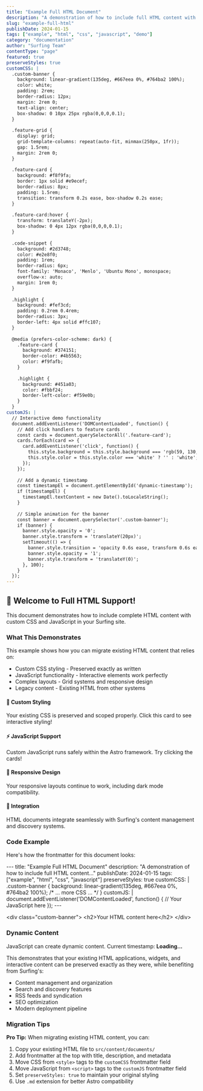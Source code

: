 ```yaml
---
title: "Example Full HTML Document"
description: "A demonstration of how to include full HTML content with custom CSS and JavaScript in Surfing"
slug: "example-full-html"
publishDate: 2024-01-15
tags: ["example", "html", "css", "javascript", "demo"]
category: "documentation"
author: "Surfing Team"
contentType: "page"
featured: true
preserveStyles: true
customCSS: |
  .custom-banner {
    background: linear-gradient(135deg, #667eea 0%, #764ba2 100%);
    color: white;
    padding: 2rem;
    border-radius: 12px;
    margin: 2rem 0;
    text-align: center;
    box-shadow: 0 10px 25px rgba(0,0,0,0.1);
  }
  
  .feature-grid {
    display: grid;
    grid-template-columns: repeat(auto-fit, minmax(250px, 1fr));
    gap: 1.5rem;
    margin: 2rem 0;
  }
  
  .feature-card {
    background: #f8f9fa;
    border: 1px solid #e9ecef;
    border-radius: 8px;
    padding: 1.5rem;
    transition: transform 0.2s ease, box-shadow 0.2s ease;
  }
  
  .feature-card:hover {
    transform: translateY(-2px);
    box-shadow: 0 4px 12px rgba(0,0,0,0.1);
  }
  
  .code-snippet {
    background: #2d3748;
    color: #e2e8f0;
    padding: 1rem;
    border-radius: 6px;
    font-family: 'Monaco', 'Menlo', 'Ubuntu Mono', monospace;
    overflow-x: auto;
    margin: 1rem 0;
  }
  
  .highlight {
    background: #fef3cd;
    padding: 0.2rem 0.4rem;
    border-radius: 3px;
    border-left: 4px solid #ffc107;
  }
  
  @media (prefers-color-scheme: dark) {
    .feature-card {
      background: #374151;
      border-color: #4b5563;
      color: #f9fafb;
    }
    
    .highlight {
      background: #451a03;
      color: #fbbf24;
      border-left-color: #f59e0b;
    }
  }
customJS: |
  // Interactive demo functionality
  document.addEventListener('DOMContentLoaded', function() {
    // Add click handlers to feature cards
    const cards = document.querySelectorAll('.feature-card');
    cards.forEach(card => {
      card.addEventListener('click', function() {
        this.style.background = this.style.background === 'rgb(59, 130, 246)' ? '' : '#3b82f6';
        this.style.color = this.style.color === 'white' ? '' : 'white';
      });
    });
    
    // Add a dynamic timestamp
    const timestampEl = document.getElementById('dynamic-timestamp');
    if (timestampEl) {
      timestampEl.textContent = new Date().toLocaleString();
    }
    
    // Simple animation for the banner
    const banner = document.querySelector('.custom-banner');
    if (banner) {
      banner.style.opacity = '0';
      banner.style.transform = 'translateY(20px)';
      setTimeout(() => {
        banner.style.transition = 'opacity 0.6s ease, transform 0.6s ease';
        banner.style.opacity = '1';
        banner.style.transform = 'translateY(0)';
      }, 100);
    }
  });
---
```


<div class="custom-banner">
  <h2>🎉 Welcome to Full HTML Support!</h2>
  <p>This document demonstrates how to include complete HTML content with custom CSS and JavaScript in your Surfing site.</p>
</div>

<div class="content-section">
  <h3>What This Demonstrates</h3>
  <p>This example shows how you can migrate existing HTML content that relies on:</p>
  
  <ul>
    <li><span class="highlight">Custom CSS styling</span> - Preserved exactly as written</li>
    <li><span class="highlight">JavaScript functionality</span> - Interactive elements work perfectly</li>
    <li><span class="highlight">Complex layouts</span> - Grid systems and responsive design</li>
    <li><span class="highlight">Legacy content</span> - Existing HTML from other systems</li>
  </ul>
</div>

<div class="feature-grid">
  <div class="feature-card">
    <h4>🎨 Custom Styling</h4>
    <p>Your existing CSS is preserved and scoped properly. Click this card to see interactive styling!</p>
  </div>
  
  <div class="feature-card">
    <h4>⚡ JavaScript Support</h4>
    <p>Custom JavaScript runs safely within the Astro framework. Try clicking the cards!</p>
  </div>
  
  <div class="feature-card">
    <h4>📱 Responsive Design</h4>
    <p>Your responsive layouts continue to work, including dark mode compatibility.</p>
  </div>
  
  <div class="feature-card">
    <h4>🔗 Integration</h4>
    <p>HTML documents integrate seamlessly with Surfing's content management and discovery systems.</p>
  </div>
</div>

<div class="content-section">
  <h3>Code Example</h3>
  <p>Here's how the frontmatter for this document looks:</p>
  
  <div class="code-snippet">---
title: "Example Full HTML Document"
description: "A demonstration of how to include full HTML content..."
publishDate: 2024-01-15
tags: ["example", "html", "css", "javascript"]
preserveStyles: true
customCSS: |
  .custom-banner {
    background: linear-gradient(135deg, #667eea 0%, #764ba2 100%);
    /* ... more CSS ... */
  }
customJS: |
  document.addEventListener('DOMContentLoaded', function() {
    // Your JavaScript here
  });
---

&lt;div class="custom-banner"&gt;
  &lt;h2&gt;Your HTML content here&lt;/h2&gt;
&lt;/div&gt;</div>
</div>

<div class="content-section">
  <h3>Dynamic Content</h3>
  <p>JavaScript can create dynamic content. Current timestamp: <strong id="dynamic-timestamp">Loading...</strong></p>
  
  <p>This demonstrates that your existing HTML applications, widgets, and interactive content can be preserved exactly as they were, while benefiting from Surfing's:</p>
  
  <ul>
    <li>Content management and organization</li>
    <li>Search and discovery features</li>
    <li>RSS feeds and syndication</li>
    <li>SEO optimization</li>
    <li>Modern deployment pipeline</li>
  </ul>
</div>

<div class="content-section">
  <h3>Migration Tips</h3>
  
  <div class="highlight">
    <strong>Pro Tip:</strong> When migrating existing HTML content, you can:
  </div>
  
  <ol>
    <li>Copy your existing HTML file to <code>src/content/documents/</code></li>
    <li>Add frontmatter at the top with title, description, and metadata</li>
    <li>Move CSS from <code>&lt;style&gt;</code> tags to the <code>customCSS</code> frontmatter field</li>
    <li>Move JavaScript from <code>&lt;script&gt;</code> tags to the <code>customJS</code> frontmatter field</li>
    <li>Set <code>preserveStyles: true</code> to maintain your original styling</li>
    <li>Use <code>.md</code> extension for better Astro compatibility</li>
  </ol>
</div>
